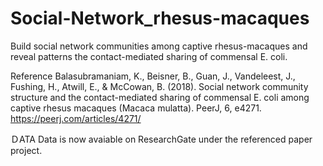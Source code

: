 # Social-Network_rhesus-macaques

Build social network communities among captive rhesus-macaques and reveal patterns the contact-mediated sharing of commensal E. coli.  

Reference
Balasubramaniam, K., Beisner, B., Guan, J., Vandeleest, J., Fushing, H., Atwill, E., & McCowan, B. (2018). Social network community structure and the contact-mediated sharing of commensal E. coli among captive rhesus macaques (Macaca mulatta). PeerJ, 6, e4271.
https://peerj.com/articles/4271/

ＤATA
Data is now avaiable on ResearchGate under the referenced paper project. 
